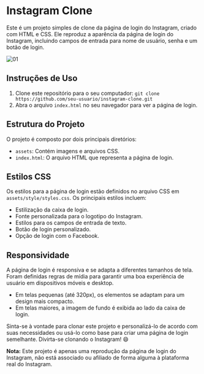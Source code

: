 <h1>Instagram Clone</h1>
  
  <p>Este é um projeto simples de clone da página de login do Instagram, criado com HTML e CSS. Ele reproduz a aparência da página de login do Instagram, incluindo campos de entrada para nome de usuário, senha e um botão de login.</p>

 ![01](https://github.com/V1ct0rSb/CloneInstagramHome/assets/112266976/49b95d86-3090-4bc0-aa48-50e6d73474ba)


  <h2>Instruções de Uso</h2>
  <ol>
    <li>Clone este repositório para o seu computador:
      <code>git clone https://github.com/seu-usuario/instagram-clone.git</code>
    </li>
    <li>Abra o arquivo <code>index.html</code> no seu navegador para ver a página de login.</li>
  </ol>

  <h2>Estrutura do Projeto</h2>
  <p>O projeto é composto por dois principais diretórios:</p>
  <ul>
    <li><code>assets</code>: Contém imagens e arquivos CSS.</li>
    <li><code>index.html</code>: O arquivo HTML que representa a página de login.</li>
  </ul>

  <h2>Estilos CSS</h2>
  <p>Os estilos para a página de login estão definidos no arquivo CSS em <code>assets/style/styles.css</code>. Os principais estilos incluem:</p>
  <ul>
    <li>Estilização da caixa de login.</li>
    <li>Fonte personalizada para o logotipo do Instagram.</li>
    <li>Estilos para os campos de entrada de texto.</li>
    <li>Botão de login personalizado.</li>
    <li>Opção de login com o Facebook.</li>
  </ul>

  <h2>Responsividade</h2>
  <p>A página de login é responsiva e se adapta a diferentes tamanhos de tela. Foram definidas regras de mídia para garantir uma boa experiência de usuário em dispositivos móveis e desktop.</p>
  <ul>
    <li>Em telas pequenas (até 320px), os elementos se adaptam para um design mais compacto.</li>
    <li>Em telas maiores, a imagem de fundo é exibida ao lado da caixa de login.</li>
  </ul>

  <p>Sinta-se à vontade para clonar este projeto e personalizá-lo de acordo com suas necessidades ou usá-lo como base para criar uma página de login semelhante. Divirta-se clonando o Instagram! 😄</p>

  <p><strong>Nota:</strong> Este projeto é apenas uma reprodução da página de login do Instagram, não está associado ou afiliado de forma alguma à plataforma real do Instagram.</p>
